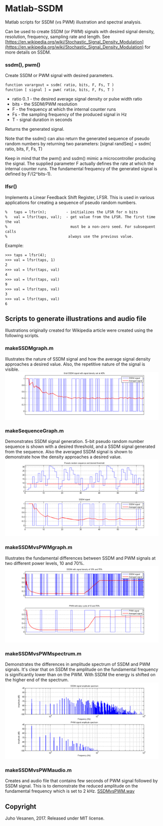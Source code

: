 # Matlab-SSDM
Matlab scripts for SSDM (vs PWM) illustration and spectral analysis.

Can be used to create SSDM (or PWM) signals with desired signal density, resolution, frequency, sampling rate and length. See [https://en.wikipedia.org/wiki/Stochastic_Signal_Density_Modulation](https://en.wikipedia.org/wiki/Stochastic_Signal_Density_Modulation) for more details on SSDM.


### ssdm(), pwm()

Create SSDM or PWM signal with desired parameters.

```
function varargout = ssdm( ratio, bits, F, Fs, T )
function [ signal ] = pwm( ratio, bits, F, Fs, T )
```

* ratio 0..1 - the desired average signal density or pulse width ratio
* bits - the SSDM/PWM resolution
* F - the frequency at which the internal counter runs
* Fs - the sampling frequency of the produced signal in Hz
* T - signal duration in seconds

Returns the generated signal.

Note that the ssdm() can also return the generated sequence of pseudo random numbers by returning two parameters: [signal randSeq] = ssdm( ratio, bits, F, Fs, T)

Keep in mind that the pwm() and ssdm() mimic a microcontroller producing the signal. The supplied parameter F actually defines the rate at which the internal counter runs. The fundamental frequency of the generated signal is defined by  F/(2^bits-1).




### lfsr()
Implements a Linear Feedback Shift Register, LFSR. This is used in various applications for creating a sequence of pseudo random numbers.

```
%   taps = lfsr(n);         - initializes the LFSR for n bits
%   val = lfsr(taps, val);  - get value from the LFSR. The first time the val
%                             must be a non-zero seed. For subsequent calls
%							 always use the previous value.
```
Example:
```
>>> taps = lfsr(4);
>>> val = lfsr(taps, 1)
2
>>> val = lfsr(taps, val)
4
>>> val = lfsr(taps, val)
9
>>> val = lfsr(taps, val)
3
>>> val = lfsr(taps, val)
6
```

## Scripts to generate illustrations and audio file
Illustrations originally created for Wikipedia article were created using the following scripts.

### makeSSDMgraph.m
Illustrates the nature of SSDM signal and how the average signal density approaches a desired value. Also, the repetitive nature of the signal is visible.
![SSDM signal with 5-bit resolution and 40% signal density](media/SSDM_6bits_40pct_with_average.png?raw=true "SSDM signal with 5-bit resolution and 40% signal density")

### makeSequenceGraph.m
Demonstrates SSDM signal generation. 5-bit pseudo random number sequence is shown with a desired threshold, and a SSDM signal generated from the sequence. Also the averaged SSDM signal is shown to demonstrate how the density approaches a desired value.
![SSDM Signal with 5-bit resolution and 30% signal density](media/SSDM_5bits_30pct_sequence.png?raw=true "SSDM Signal with 5-bit resolution and 30% signal density")

### makeSSDMvsPWMgraph.m
Illustrates the fundamental differences between SSDM and PWM signals at two different power levels, 10 and 70%.
![SSDM-PWM signal comparison](media/SSDM_vs_PWM_10pct_70pct_sequence.png?raw=true "SSDM-PWM signal comparison")

### makeSSDMvsPWMspectrum.m
Demonstrates the differences in amplitude spectrum of SSDM and PWM signals. It's clear that on SSDM the amplitude on the fundamental frequency is significantly lower than on the PWM. With SSDM the energy is shifted on the higher end of the spectrum.
![SSDM-PWM signal amplitude spectrum comparison](media/SSDM_vs_PWM_2khz_spectrum.png?raw=true "SSDM-PWM signal amplitude spectrum comparison")

### makeSSDMvsPWMaudio.m
Creates and audio file that contains few seconds of PWM signal followed by SSDM signal. This is to demonstrate the reduced amplitude on the fundamental frequency which is set to 2 kHz. [SSDMvsPWM.wav](media/SSDMvsPWM.wav)

## Copyright
Juho Vesanen, 2017.
Released under MIT license.